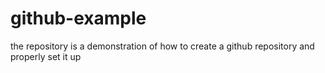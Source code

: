 # github-example
the repository is a demonstration of how to create a github repository and properly set it up

